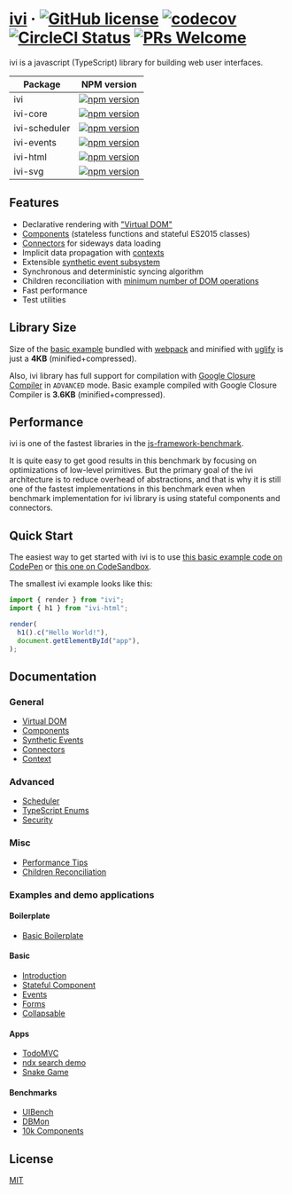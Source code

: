 # [ivi](https://github.com/localvoid/ivi) &middot; [![GitHub license](https://img.shields.io/badge/license-MIT-blue.svg)](https://github.com/localvoid/ivi/blob/master/LICENSE) [![codecov](https://codecov.io/gh/localvoid/ivi/branch/master/graph/badge.svg)](https://codecov.io/gh/localvoid/ivi) [![CircleCI Status](https://circleci.com/gh/localvoid/ivi.svg?style=shield&circle-token=:circle-token)](https://circleci.com/gh/localvoid/ivi) [![PRs Welcome](https://img.shields.io/badge/PRs-welcome-brightgreen.svg)](https://github.com/localvoid/ivi)

ivi is a javascript (TypeScript) library for building web user interfaces.

|Package      |NPM version                                                                                                  |
|-------------|-------------------------------------------------------------------------------------------------------------|
|ivi          |[![npm version](https://img.shields.io/npm/v/ivi.svg)](https://www.npmjs.com/package/ivi)                    |
|ivi-core     |[![npm version](https://img.shields.io/npm/v/ivi-core.svg)](https://www.npmjs.com/package/ivi-core)          |
|ivi-scheduler|[![npm version](https://img.shields.io/npm/v/ivi-scheduler.svg)](https://www.npmjs.com/package/ivi-scheduler)|
|ivi-events   |[![npm version](https://img.shields.io/npm/v/ivi-events.svg)](https://www.npmjs.com/package/ivi-events)      |
|ivi-html     |[![npm version](https://img.shields.io/npm/v/ivi-html.svg)](https://www.npmjs.com/package/ivi-html)          |
|ivi-svg      |[![npm version](https://img.shields.io/npm/v/ivi-svg.svg)](https://www.npmjs.com/package/ivi-svg)            |

## Features

- Declarative rendering with ["Virtual DOM"](https://github.com/localvoid/ivi/blob/master/documentation/general/virtual-dom.md)
- [Components](https://github.com/localvoid/ivi/blob/master/documentation/general/components.md) (stateless functions and stateful ES2015 classes)
- [Connectors](https://github.com/localvoid/ivi/blob/master/documentation/general/connect.md) for sideways data loading
- Implicit data propagation with [contexts](https://github.com/localvoid/ivi/blob/master/documentation/general/context.md)
- Extensible [synthetic event subsystem](https://github.com/localvoid/ivi/blob/master/documentation/general/synthetic-events.md)
- Synchronous and deterministic syncing algorithm
- Children reconciliation with [minimum number of DOM operations](https://github.com/localvoid/ivi/blob/master/documentation/misc/children-reconciliation.md)
- Fast performance
- Test utilities

## Library Size

Size of the [basic example](https://github.com/localvoid/ivi-examples/tree/master/packages/tutorial/01_introduction)
bundled with [webpack](https://webpack.js.org/) and minified with [uglify](https://github.com/mishoo/UglifyJS2) is just
a **4KB** (minified+compressed).

Also, ivi library has full support for compilation with [Google Closure Compiler](https://github.com/google/closure-compiler)
in `ADVANCED` mode. Basic example compiled with Google Closure Compiler is **3.6KB** (minified+compressed).

## Performance

ivi is one of the fastest libraries in the [js-framework-benchmark](https://rawgit.com/krausest/js-framework-benchmark/master/webdriver-ts-results/table.html).

It is quite easy to get good results in this benchmark by focusing on optimizations of low-level primitives.
But the primary goal of the ivi architecture is to reduce overhead of abstractions, and that is why it is still one of
the fastest implementations in this benchmark even when benchmark implementation for ivi library is using stateful components and
connectors.

## Quick Start

The easiest way to get started with ivi is to use [this basic example code on CodePen](https://codepen.io/localvoid/pen/yjqrgj)
or [this one on CodeSandbox](https://codesandbox.io/s/qlypwvz6o6).

The smallest ivi example looks like this:

```js
import { render } from "ivi";
import { h1 } from "ivi-html";

render(
  h1().c("Hello World!"),
  document.getElementById("app"),
);
```

## Documentation

### General

- [Virtual DOM](https://github.com/localvoid/ivi/blob/master/documentation/general/virtual-dom.md)
- [Components](https://github.com/localvoid/ivi/blob/master/documentation/general/components.md)
- [Synthetic Events](https://github.com/localvoid/ivi/blob/master/documentation/general/synthetic-events.md)
- [Connectors](https://github.com/localvoid/ivi/blob/master/documentation/general/connect.md)
- [Context](https://github.com/localvoid/ivi/blob/master/documentation/general/context.md)

### Advanced

- [Scheduler](https://github.com/localvoid/ivi/blob/master/documentation/advanced/scheduler.md)
- [TypeScript Enums](https://github.com/localvoid/ivi/blob/master/documentation/advanced/typescript-enums.md)
- [Security](https://github.com/localvoid/ivi/blob/master/documentation/advanced/security.md)

### Misc

- [Performance Tips](https://github.com/localvoid/ivi/blob/master/documentation/misc/perf-tips.md)
- [Children Reconciliation](https://github.com/localvoid/ivi/blob/master/documentation/misc/children-reconciliation.md)

### Examples and demo applications

#### Boilerplate

- [Basic Boilerplate](https://github.com/localvoid/ivi-boilerplate/)

#### Basic

- [Introduction](https://github.com/localvoid/ivi-examples/tree/master/packages/tutorial/01_introduction/)
- [Stateful Component](https://github.com/localvoid/ivi-examples/tree/master/packages/tutorial/02_stateful_component/)
- [Events](https://github.com/localvoid/ivi-examples/tree/master/packages/tutorial/03_events/)
- [Forms](https://github.com/localvoid/ivi-examples/tree/master/packages/tutorial/04_forms/)
- [Collapsable](https://github.com/localvoid/ivi-examples/tree/master/packages/tutorial/05_collapsable/)

#### Apps

- [TodoMVC](https://github.com/localvoid/ivi-todomvc/)
- [ndx search demo](https://github.com/localvoid/ndx-demo/)
- [Snake Game](https://github.com/localvoid/ivi-examples/tree/master/packages/apps/snake/)

#### Benchmarks

- [UIBench](https://github.com/localvoid/ivi-examples/tree/master/packages/benchmarks/uibench/)
- [DBMon](https://github.com/localvoid/ivi-examples/tree/master/packages/benchmarks/dbmon/)
- [10k Components](https://github.com/localvoid/ivi-examples/tree/master/packages/benchmarks/10k/)

## License

[MIT](http://opensource.org/licenses/MIT)

